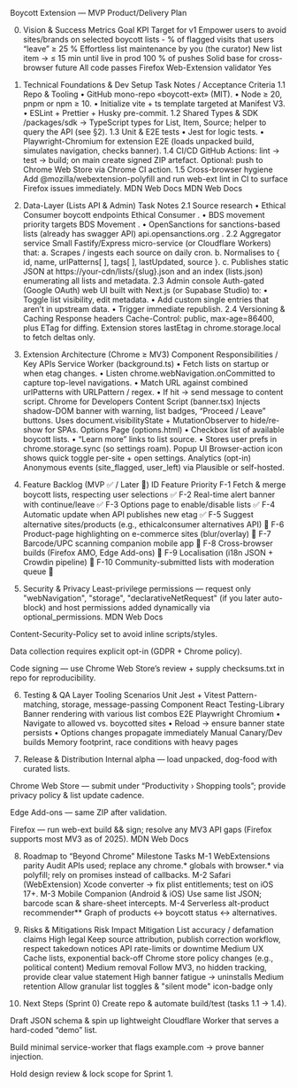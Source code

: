Boycott Extension — MVP Product/Delivery Plan

0. Vision & Success Metrics
Goal	KPI	Target for v1
Empower users to avoid sites/brands on selected boycott lists	- % of flagged visits that users “leave”	≥ 25 %
Effortless list maintenance by you (the curator)	New list item → ≤ 15 min until live in prod	100 % of pushes
Solid base for cross-browser future	All code passes Firefox Web-Extension validator	Yes

1. Technical Foundations & Dev Setup
Task	Notes / Acceptance Criteria
1.1 Repo & Tooling	• GitHub mono-repo «boycott-ext» (MIT).
• Node ≥ 20, pnpm or npm ≥ 10.
• Initialize vite + ts template targeted at Manifest V3.
• ESLint + Prettier + Husky pre-commit.
1.2 Shared Types & SDK	/packages/sdk → TypeScript types for List, Item, Source; helper to query the API (see §2).
1.3 Unit & E2E tests	• Jest for logic tests.
• Playwright-Chromium for extension E2E (loads unpacked build, simulates navigation, checks banner).
1.4 CI/CD	GitHub Actions: lint → test → build; on main create signed ZIP artefact.
Optional: push to Chrome Web Store via Chrome CI action.
1.5 Cross-browser hygiene	Add @mozilla/webextension-polyfill and run web-ext lint in CI to surface Firefox issues immediately. 
MDN Web Docs
MDN Web Docs

2. Data-Layer (Lists API & Admin)
Task	Notes
2.1 Source research	• Ethical Consumer boycott endpoints 
Ethical Consumer
.
• BDS movement priority targets 
BDS Movement
.
• OpenSanctions for sanctions-based lists (already has swagger API) 
api.opensanctions.org
.
2.2 Aggregator service	Small Fastify/Express micro-service (or Cloudflare Workers) that:
a. Scrapes / ingests each source on daily cron.
b. Normalises to { id, name, urlPatterns[ ], tags[ ], lastUpdated, source }.
c. Publishes static JSON at https://your-cdn/lists/{slug}.json and an index (lists.json) enumerating all lists and metadata.
2.3 Admin console	Auth-gated (Google OAuth) web UI built with Next.js (or Supabase Studio) to:
• Toggle list visibility, edit metadata.
• Add custom single entries that aren’t in upstream data.
• Trigger immediate republish.
2.4 Versioning & Caching	Response headers Cache-Control: public, max-age=86400, plus ETag for diffing. Extension stores lastEtag in chrome.storage.local to fetch deltas only.

3. Extension Architecture (Chrome ≥ MV3)
Component	Responsibilities / Key APIs
Service Worker (background.ts)	• Fetch lists on startup or when etag changes.
• Listen chrome.webNavigation.onCommitted to capture top-level navigations.
• Match URL against combined urlPatterns with URLPattern / regex.
• If hit → send message to content script. 
Chrome for Developers
Content Script (banner.tsx)	Injects shadow-DOM banner with warning, list badges, “Proceed / Leave” buttons.
Uses document.visibilityState + MutationObserver to hide/re-show for SPAs.
Options Page (options.html)	• Checkbox list of available boycott lists.
• “Learn more” links to list source.
• Stores user prefs in chrome.storage.sync (so settings roam).
Popup UI	Browser-action icon shows quick toggle per-site + open settings.
Analytics (opt-in)	Anonymous events (site_flagged, user_left) via Plausible or self-hosted.

4. Feature Backlog (MVP ✅ / Later 🚧)
ID	Feature	Priority
F-1	Fetch & merge boycott lists, respecting user selections	✅
F-2	Real-time alert banner with continue/leave	✅
F-3	Options page to enable/disable lists	✅
F-4	Automatic update when API publishes new etag	✅
F-5	Suggest alternative sites/products (e.g., ethicalconsumer alternatives API)	🚧
F-6	Product-page highlighting on e-commerce sites (blur/overlay)	🚧
F-7	Barcode/UPC scanning companion mobile app	🚧
F-8	Cross-browser builds (Firefox AMO, Edge Add-ons)	🚧
F-9	Localisation (i18n JSON + Crowdin pipeline)	🚧
F-10	Community-submitted lists with moderation queue	🚧

5. Security & Privacy
Least-privilege permissions — request only "webNavigation", "storage", "declarativeNetRequest" (if you later auto-block) and host permissions added dynamically via optional_permissions. 
MDN Web Docs

Content-Security-Policy set to avoid inline scripts/styles.

Data collection requires explicit opt-in (GDPR + Chrome policy).

Code signing — use Chrome Web Store’s review + supply checksums.txt in repo for reproducibility.

6. Testing & QA
Layer	Tooling	Scenarios
Unit	Jest + Vitest	Pattern-matching, storage, message-passing
Component	React Testing-Library	Banner rendering with various list combos
E2E	Playwright Chromium	• Navigate to allowed vs. boycotted sites
• Reload → ensure banner state persists
• Options changes propagate immediately
Manual	Canary/Dev builds	Memory footprint, race conditions with heavy pages

7. Release & Distribution
Internal alpha — load unpacked, dog-food with curated lists.

Chrome Web Store — submit under “Productivity › Shopping tools”; provide privacy policy & list update cadence.

Edge Add-ons — same ZIP after validation.

Firefox — run web-ext build && sign; resolve any MV3 API gaps (Firefox supports most MV3 as of 2025). 
MDN Web Docs

8. Roadmap to “Beyond Chrome”
Milestone	Tasks
M-1 WebExtensions parity	Audit APIs used; replace any chrome.* globals with browser.* via polyfill; rely on promises instead of callbacks.
M-2 Safari (WebExtension)	Xcode converter → fix plist entitlements; test on iOS 17+.
M-3 Mobile Companion (Android & iOS)	Use same list JSON; barcode scan & share-sheet intercepts.
M-4 Serverless alt-product recommender**	Graph of products ↔ boycott status ↔ alternatives.

9. Risks & Mitigations
Risk	Impact	Mitigation
List accuracy / defamation claims	High legal	Keep source attribution, publish correction workflow, respect takedown notices
API rate-limits or downtime	Medium UX	Cache lists, exponential back-off
Chrome store policy changes (e.g., political content)	Medium removal	Follow MV3, no hidden tracking, provide clear value statement
High banner fatigue → uninstalls	Medium retention	Allow granular list toggles & "silent mode" icon-badge only

10. Next Steps (Sprint 0)
Create repo & automate build/test (tasks 1.1 → 1.4).

Draft JSON schema & spin up lightweight Cloudflare Worker that serves a hard-coded “demo” list.

Build minimal service-worker that flags example.com → prove banner injection.

Hold design review & lock scope for Sprint 1.
